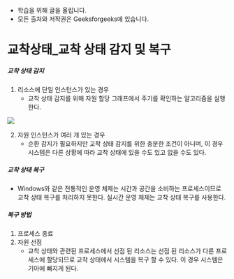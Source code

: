 - 학습을 위해 글을 올립니다.
- 모든 출처와 저작권은 Geeksforgeeks에 있습니다.

[^출처]: https://www.geeksforgeeks.org/



# 교착상태_교착 상태 감지 및 복구

##### 교착 상태 감지

1. 리소스에 단일 인스턴스가 있는 경우
   - 교착 상태 감지를 위해 자원 할당 그래프에서 주기를 확인하는 알고리즘을 실행한다.

![](https://www.geeksforgeeks.org/wp-content/uploads/gq/2015/06/deadlock-300x208.png)

2. 자원 인스턴스가 여러 개 있는 경우
   - 순환 감지가 필요하지만 교착 상태 감지를 위한 충분한 조건이 아니며, 이 경우 시스템은 다른 상황에 따라 교착 상태에 있을 수도 있고 없을 수도 있다.



##### 교착 상태 복구

- Windows와 같은 전통적인 운영 체제는 시간과 공간을 소비하는 프로세스이므로 교착 상태 복구를 처리하지 못한다. 실시간 운영 체제는 교착 상태 복구를 사용한다.



##### 복구 방법

1. 프로세스 종료
2. 자원 선점
   - 교착 상태와 관련된 프로세스에서 선점 된 리소스는 선점 된 리소스가 다른 프로세스에 할당되므로 교착 상태에서 시스템을 복구 할 수 있다. 이 경우 시스템은 기아에 빠지게 된다.